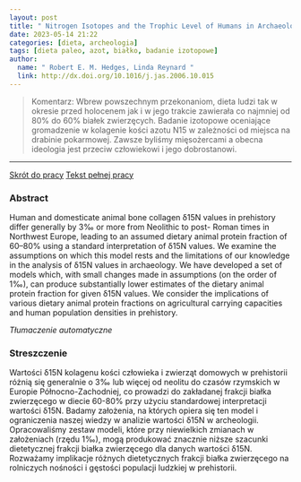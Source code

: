 ```yaml
---
layout: post
title: " Nitrogen Isotopes and the Trophic Level of Humans in Archaeology "
date: 2023-05-14 21:22
categories: [dieta, archeologia]
tags: [dieta paleo, azot, białko, badanie izotopowe]
author:
  name: " Robert E. M. Hedges, Linda Reynard "
  link: http://dx.doi.org/10.1016/j.jas.2006.10.015
---
```


> Komentarz:
> Wbrew powszechnym przekonaniom, dieta ludzi tak w okresie przed holocenem jak i w jego trakcie zawierała co najmniej od 80% do 60% białek zwierzęcych. Badanie izotopowe oceniające gromadzenie w kolagenie kości azotu N15 w zależności od miejsca na drabinie pokarmowej.
> Zawsze byliśmy mięsożercami a obecna ideologia jest przeciw człowiekowi i jego dobrostanowi.
> 
<hr>

[Skrót do pracy](https://www.researchgate.net/publication/222531061_Nitrogen_Isotopes_and_the_Trophic_Level_of_Humans_in_Archaeology) 
[Tekst pełnej pracy](https://drop.2to2.pm/aEfOtwxd/Nitrogen%20isotopes%20and%20the%20trophic%20level%20of%20humans%20in%20archaeology.pdf)
### Abstract
Human and domesticate animal bone collagen δ15N values in prehistory differ generally by 3‰ or more from Neolithic to post- Roman times in Northwest Europe, leading to an assumed dietary animal protein fraction of 60–80% using a standard interpretation of δ15N values. We examine the assumptions on which this model rests and the limitations of our knowledge in the analysis of δ15N values in archaeology. We have developed a set of models which, with small changes made in assumptions (on the order of 1‰), can produce substantially lower estimates of the dietary animal protein fraction for given δ15N values. We consider the implications of various dietary animal protein fractions on agricultural carrying capacities and human population densities in prehistory.

*Tłumaczenie automatyczne*

### Streszczenie
Wartości δ15N kolagenu kości człowieka i zwierząt domowych w prehistorii różnią się generalnie o 3‰ lub więcej od neolitu do czasów rzymskich w Europie Północno-Zachodniej, co prowadzi do zakładanej frakcji białka zwierzęcego w diecie 60-80% przy użyciu standardowej interpretacji wartości δ15N. Badamy założenia, na których opiera się ten model i ograniczenia naszej wiedzy w analizie wartości δ15N w archeologii. Opracowaliśmy zestaw modeli, które przy niewielkich zmianach w założeniach (rzędu 1‰), mogą produkować znacznie niższe szacunki dietetycznej frakcji białka zwierzęcego dla danych wartości δ15N. Rozważamy implikacje różnych dietetycznych frakcji białka zwierzęcego na rolniczych nośności i gęstości populacji ludzkiej w prehistorii.